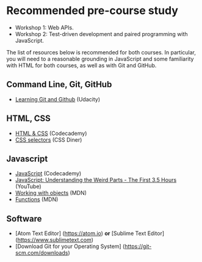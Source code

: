 # Recommended pre-course study

+ Workshop 1: Web APIs.
+ Workshop 2: Test-driven development and paired programming with JavaScript.

The list of resources below is recommended for both courses. In particular, you will need to a reasonable grounding in JavaScript and some familiarity with HTML for both courses, as well as with Git and GitHub.

## Command Line, Git, GitHub
* [Learning Git and Github](https://www.udacity.com/course/how-to-use-git-and-github--ud775) (Udacity)

## HTML, CSS
* [HTML & CSS](https://www.codecademy.com/learn/web) (Codecademy)
* [CSS selectors](http://flukeout.github.io/) (CSS Diner)

## Javascript
* [JavaScript](https://www.codecademy.com/learn/javascript) (Codecademy)
* [JavaScript: Understanding the Weird Parts - The First 3.5 Hours](https://www.youtube.com/watch?v=Bv_5Zv5c-Ts) (YouTube)
* [Working with objects](https://developer.mozilla.org/en-US/docs/Web/JavaScript/Guide/Working_with_Objects) (MDN)
* [Functions](https://developer.mozilla.org/en-US/docs/Web/JavaScript/Guide/Functions) (MDN)

## Software
* [Atom Text Editor] (https://atom.io) **or** [Sublime Text Editor] (https://www.sublimetext.com)
* [Download Git for your Operating System] (https://git-scm.com/downloads)
